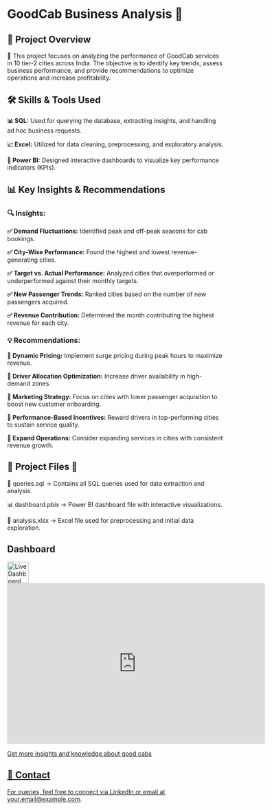 # GoodCab Business Analysis 🚖



## 📌 Project Overview

🚀 This project focuses on analyzing the performance of GoodCab services in 10 tier-2 cities across India. The objective is to identify key trends, assess business performance, and provide recommendations to optimize operations and increase profitability.

## 🛠️ Skills & Tools Used

**📊 SQL:** Used for querying the database, extracting insights, and handling ad hoc business requests.

**📈 Excel:** Utilized for data cleaning, preprocessing, and exploratory analysis.

**📌 Power BI:** Designed interactive dashboards to visualize key performance indicators (KPIs).

## 📊 Key Insights & Recommendations

### 🔍 Insights:

**✅ Demand Fluctuations:** Identified peak and off-peak seasons for cab bookings.

**✅ City-Wise Performance:** Found the highest and lowest revenue-generating cities.

**✅ Target vs. Actual Performance:** Analyzed cities that overperformed or underperformed against their monthly targets.

**✅ New Passenger Trends:** Ranked cities based on the number of new passengers acquired.

**✅ Revenue Contribution:** Determined the month contributing the highest revenue for each city.

### 💡 Recommendations:

**📌 Dynamic Pricing:** Implement surge pricing during peak hours to maximize revenue.

**📌 Driver Allocation Optimization:** Increase driver availability in high-demand zones.

**📌 Marketing Strategy:** Focus on cities with lower passenger acquisition to boost new customer onboarding.

**📌 Performance-Based Incentives:** Reward drivers in top-performing cities to sustain service quality.

**📌 Expand Operations:** Consider expanding services in cities with consistent revenue growth.

## 📂 Project Files 📁

📜 queries.sql → Contains all SQL queries used for data extraction and analysis.

📊 dashboard.pbix → Power BI dashboard file with interactive visualizations.

📄 analysis.xlsx → Excel file used for preprocessing and initial data exploration.

## Dashboard
<a href="https://www.youtube.com/your-video-link" target="_blank">
  <img src="https://img.icons8.com/?size=100&id=3sGOUDo9nJ4k&format=png&color=000000" alt="Live Dashboard" width="50" height="50">

<iframe title="goodcabs" width="600" height="373.5" src="https://app.powerbi.com/view?r=eyJrIjoiMjRjMWYwMDAtMGZlOS00ZTZiLTkwMzUtNjU3N2NlZTZmYmU1IiwidCI6ImM2ZTU0OWIzLTVmNDUtNDAzMi1hYWU5LWQ0MjQ0ZGM1YjJjNCJ9" frameborder="0" allowFullScreen="true"></iframe>
  
Get more insights and knowledge about good cabs


## 📢 Contact

For queries, feel free to connect via LinkedIn or email at your.email@example.com.
